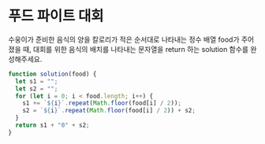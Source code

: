 # 푸드 파이트 대회

수웅이가 준비한 음식의 양을 칼로리가 적은 순서대로 나타내는 정수 배열 food가 주어졌을 때, 대회를 위한 음식의 배치를 나타내는 문자열을 return 하는 solution 함수를 완성해주세요.

```javascript
function solution(food) {
  let s1 = "";
  let s2 = "";
  for (let i = 0; i < food.length; i++) {
    s1 += `${i}`.repeat(Math.floor(food[i] / 2));
    s2 = `${i}`.repeat(Math.floor(food[i] / 2)) + s2;
  }
  return s1 + "0" + s2;
}
```
